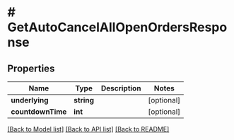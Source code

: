 # # GetAutoCancelAllOpenOrdersResponse

## Properties

Name | Type | Description | Notes
------------ | ------------- | ------------- | -------------
**underlying** | **string** |  | [optional]
**countdownTime** | **int** |  | [optional]

[[Back to Model list]](../../README.md#models) [[Back to API list]](../../README.md#endpoints) [[Back to README]](../../README.md)
